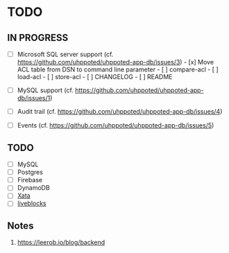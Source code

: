 # TODO

## IN PROGRESS

- [ ] Microsoft SQL server support (cf. https://github.com/uhppoted/uhppoted-app-db/issues/3)
      - [x] Move ACL table from DSN to command line parameter
      - [ ] compare-acl
      - [ ] load-acl
      - [ ] store-acl
      - [ ] CHANGELOG
      - [ ] README

- [ ] MySQL support (cf. https://github.com/uhppoted/uhppoted-app-db/issues/1)
- [ ] Audit trail (cf. https://github.com/uhppoted/uhppoted-app-db/issues/4)
- [ ] Events (cf. https://github.com/uhppoted/uhppoted-app-db/issues/5)


## TODO

- [ ] MySQL
- [ ] Postgres
- [ ] Firebase
- [ ] DynamoDB
- [ ] [Xata](https://xata.io)
- [ ] [liveblocks](https://liveblocks.io)

## Notes

1. https://leerob.io/blog/backend
